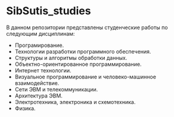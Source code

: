 # SibSutis_studies
В данном репозитории представлены студенческие работы по следующим дисциплинам:  
* Програмирование.
* Технологии разработки программного обеспечения.
* Структуры и алгоритмы обработки данных.
* Объектно-ориентированное программирование.
* Интернет технологии.
* Визуальное программирование и человеко-машинное взаимодействие.
* Сети ЭВМ и телекоммуникации.
* Архитектура ЭВМ.
* Электротехника, электроника и схемотехника.
* Физика.
